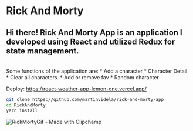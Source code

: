 # Rick And Morty

## Hi there! Rick And Morty App is an application I developed using React and utilized Redux for state management. 
<br />
Some functions of the application are:
* Add a character
* Character Detail
* Clear all characters.
* Add or remove fav
* Random character


Deploy: https://react-weather-app-lemon-one.vercel.app/

```bash
git clone https://github.com/martinvidela/rick-and-morty-app
cd RickAndMorty
yarn install
```

![RickMortyGif - Made with Clipchamp](https://github.com/martinvidela/rick-and-morty-app/assets/120694169/b740136a-4378-4e62-9db7-51df0df1d896)


